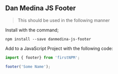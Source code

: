 ## Dan Medina JS Footer

> This should be used in the following manner

Install with the command;

```
npm install --save danmedina-js-footer
```

Add to a JavaScript Project with the following code:

```javascript
import { footer} from 'firstNPM';

footer('Some Name');
```